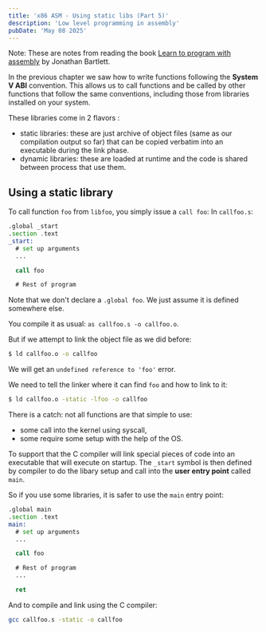```yaml
---
title: 'x86 ASM - Using static libs (Part 5)'
description: 'Low level programming in assembly'
pubDate: 'May 08 2025'
---
```


Note: These are notes from reading the book [Learn to program with assembly]() by Jonathan Bartlett.

In the previous chapter we saw how to write functions following the **System V ABI** convention. This allows us to call functions and be called by other functions that follow the same conventions, including those from libraries installed on your system.

These libraries come in 2 flavors :
- static libraries: these are just archive of object files (same as our compilation output so far) that can be copied verbatim into an executable during the link phase.
- dynamic libraries: these are loaded at runtime and the code is shared between process that use them.


## Using a static library

To call function `foo` from `libfoo`, you simply issue a `call foo`:
In `callfoo.s`:
```asm
.global _start
.section .text
_start:
  # set up arguments
  ...

  call foo

  # Rest of program
```

Note that we don't declare a `.global foo`. We just assume it is defined somewhere else.

You compile it as usual: `as callfoo.s -o callfoo.o`.

But if we attempt to link the object file as we did before:
```sh
$ ld callfoo.o -o callfoo
```

We will get an `undefined reference to 'foo'` error.

We need to tell the linker where it can find `foo` and how to link to it:
```sh
$ ld callfoo.o -static -lfoo -o callfoo
```

There is a catch: not all functions are that simple to use:
- some call into the kernel using syscall,
- some require some setup with the help of the OS.

To support that the C compiler will link special pieces of code into an executable that
will execute on startup. The `_start` symbol is then defined by compiler to 
do the libary setup and call into the **user entry point** called `main`. 

So if you use some libraries, it is safer to use the `main` entry point: 
```asm
.global main
.section .text
main:
  # set up arguments
  ...

  call foo

  # Rest of program
  ...

  ret
```

And to compile and link using the C compiler:
```sh
gcc callfoo.s -static -o callfoo
```



